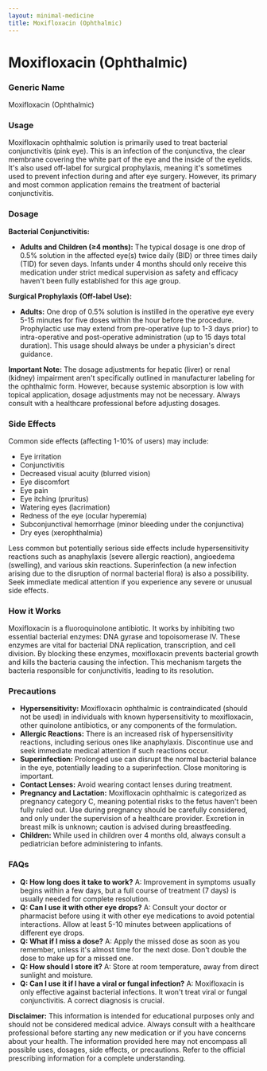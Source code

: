 ```yaml
---
layout: minimal-medicine
title: Moxifloxacin (Ophthalmic)
---
```


# Moxifloxacin (Ophthalmic)
### Generic Name
Moxifloxacin (Ophthalmic)

### Usage
Moxifloxacin ophthalmic solution is primarily used to treat bacterial conjunctivitis (pink eye).  This is an infection of the conjunctiva, the clear membrane covering the white part of the eye and the inside of the eyelids.  It's also used off-label for surgical prophylaxis, meaning it's sometimes used to prevent infection during and after eye surgery.  However, its primary and most common application remains the treatment of bacterial conjunctivitis.

### Dosage
**Bacterial Conjunctivitis:**

* **Adults and Children (≥4 months):** The typical dosage is one drop of 0.5% solution in the affected eye(s) twice daily (BID) or three times daily (TID) for seven days.  Infants under 4 months should only receive this medication under strict medical supervision as safety and efficacy haven't been fully established for this age group.

**Surgical Prophylaxis (Off-label Use):**

* **Adults:** One drop of 0.5% solution is instilled in the operative eye every 5-15 minutes for five doses within the hour before the procedure.  Prophylactic use may extend from pre-operative (up to 1-3 days prior) to intra-operative and post-operative administration (up to 15 days total duration).  This usage should always be under a physician's direct guidance.

**Important Note:** The dosage adjustments for hepatic (liver) or renal (kidney) impairment aren't specifically outlined in manufacturer labeling for the ophthalmic form.  However, because systemic absorption is low with topical application, dosage adjustments may not be necessary.  Always consult with a healthcare professional before adjusting dosages.


### Side Effects
Common side effects (affecting 1-10% of users) may include:

* Eye irritation
* Conjunctivitis
* Decreased visual acuity (blurred vision)
* Eye discomfort
* Eye pain
* Eye itching (pruritus)
* Watering eyes (lacrimation)
* Redness of the eye (ocular hyperemia)
* Subconjunctival hemorrhage (minor bleeding under the conjunctiva)
* Dry eyes (xerophthalmia)


Less common but potentially serious side effects include hypersensitivity reactions such as anaphylaxis (severe allergic reaction), angioedema (swelling), and various skin reactions. Superinfection (a new infection arising due to the disruption of normal bacterial flora) is also a possibility.  Seek immediate medical attention if you experience any severe or unusual side effects.

### How it Works
Moxifloxacin is a fluoroquinolone antibiotic.  It works by inhibiting two essential bacterial enzymes: DNA gyrase and topoisomerase IV.  These enzymes are vital for bacterial DNA replication, transcription, and cell division.  By blocking these enzymes, moxifloxacin prevents bacterial growth and kills the bacteria causing the infection.  This mechanism targets the bacteria responsible for conjunctivitis, leading to its resolution.

### Precautions
* **Hypersensitivity:** Moxifloxacin ophthalmic is contraindicated (should not be used) in individuals with known hypersensitivity to moxifloxacin, other quinolone antibiotics, or any components of the formulation.
* **Allergic Reactions:** There is an increased risk of hypersensitivity reactions, including serious ones like anaphylaxis.  Discontinue use and seek immediate medical attention if such reactions occur.
* **Superinfection:**  Prolonged use can disrupt the normal bacterial balance in the eye, potentially leading to a superinfection.  Close monitoring is important.
* **Contact Lenses:** Avoid wearing contact lenses during treatment.
* **Pregnancy and Lactation:** Moxifloxacin ophthalmic is categorized as pregnancy category C, meaning potential risks to the fetus haven't been fully ruled out.  Use during pregnancy should be carefully considered, and only under the supervision of a healthcare provider.  Excretion in breast milk is unknown; caution is advised during breastfeeding.
* **Children:** While used in children over 4 months old, always consult a pediatrician before administering to infants.

### FAQs

* **Q: How long does it take to work?** A: Improvement in symptoms usually begins within a few days, but a full course of treatment (7 days) is usually needed for complete resolution.
* **Q: Can I use it with other eye drops?** A: Consult your doctor or pharmacist before using it with other eye medications to avoid potential interactions.  Allow at least 5-10 minutes between applications of different eye drops.
* **Q: What if I miss a dose?** A: Apply the missed dose as soon as you remember, unless it's almost time for the next dose.  Don't double the dose to make up for a missed one.
* **Q: How should I store it?** A: Store at room temperature, away from direct sunlight and moisture.
* **Q: Can I use it if I have a viral or fungal infection?** A: Moxifloxacin is only effective against bacterial infections. It won't treat viral or fungal conjunctivitis.  A correct diagnosis is crucial.

**Disclaimer:** This information is intended for educational purposes only and should not be considered medical advice.  Always consult with a healthcare professional before starting any new medication or if you have concerns about your health.  The information provided here may not encompass all possible uses, dosages, side effects, or precautions.  Refer to the official prescribing information for a complete understanding.
